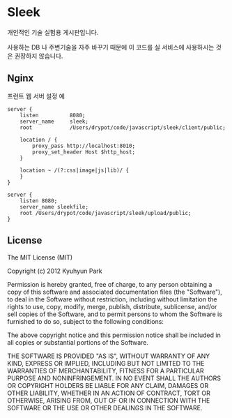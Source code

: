 # Sleek

개인적인 기술 실험용 게시판입니다.

사용하는 DB 나 주변기술을 자주 바꾸기 때문에 이 코드를 실 서비스에 사용하시는 것은 권장하지 않습니다.


## Nginx

프런트 웹 서버 설정 예

	server {
		listen          8080;
		server_name     sleek;
		root            /Users/drypot/code/javascript/sleek/client/public;

		location / {
			proxy_pass http://localhost:8010;
			proxy_set_header Host $http_host;
		}

		location ~ /(?:css|image|js|lib)/ {
		}
	}

	server {
		listen 8080;
		server_name sleekfile;
		root /Users/drypot/code/javascript/sleek/upload/public;
	}


## License

The MIT License (MIT)

Copyright (c) 2012 Kyuhyun Park

Permission is hereby granted, free of charge, to any person obtaining a copy of this software and associated documentation files (the "Software"), to deal in the Software without restriction, including without limitation the rights to use, copy, modify, merge, publish, distribute, sublicense, and/or sell copies of the Software, and to permit persons to whom the Software is furnished to do so, subject to the following conditions:

The above copyright notice and this permission notice shall be included in all copies or substantial portions of the Software.

THE SOFTWARE IS PROVIDED "AS IS", WITHOUT WARRANTY OF ANY KIND, EXPRESS OR IMPLIED, INCLUDING BUT NOT LIMITED TO THE WARRANTIES OF MERCHANTABILITY, FITNESS FOR A PARTICULAR PURPOSE AND NONINFRINGEMENT. IN NO EVENT SHALL THE AUTHORS OR COPYRIGHT HOLDERS BE LIABLE FOR ANY CLAIM, DAMAGES OR OTHER LIABILITY, WHETHER IN AN ACTION OF CONTRACT, TORT OR OTHERWISE, ARISING FROM, OUT OF OR IN CONNECTION WITH THE SOFTWARE OR THE USE OR OTHER DEALINGS IN THE SOFTWARE.